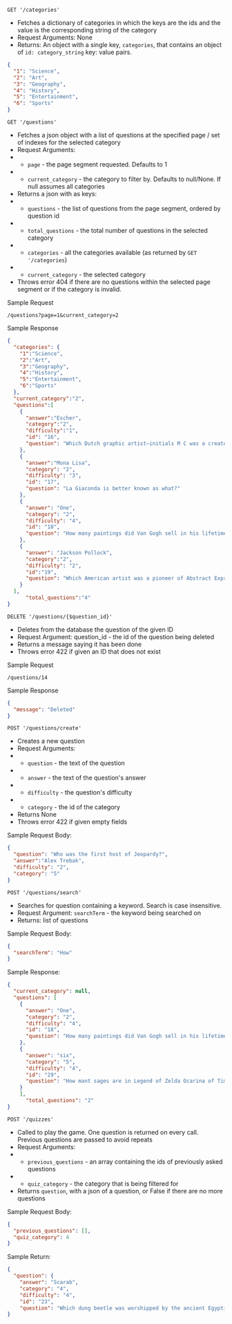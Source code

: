 `GET '/categories'`

- Fetches a dictionary of categories in which the keys are the ids and the value is the corresponding string of the category
- Request Arguments: None
- Returns: An object with a single key, `categories`, that contains an object of `id: category_string` key: value pairs.

```json
{
  "1": "Science",
  "2": "Art",
  "3": "Geography",
  "4": "History",
  "5": "Entertainment",
  "6": "Sports"
}
```

`GET '/questions'`

- Fetches a json object with a list of questions at the specified page / set of indexes for the selected category
- Request Arguments:
- - `page` - the page segment requested.  Defaults to 1
- - `current_category` - the category to filter by.  Defaults to null/None.  If null assumes all categories
- Returns a json with as keys:
- - `questions` - the list of questions from the page segment, ordered by question id
- - `total_questions` - the total number of questions in the selected category
- - `categories` - all the categories available (as returned by `GET '/categories`)
- - `current_category` - the selected category
- Throws error 404 if there are no questions within the selected page segment or if the category is invalid.

Sample Request

`/questions?page=1&current_category=2`

Sample Response

```json
{
  "categories": {
    "1":"Science",
    "2":"Art",
    "3":"Geography",
    "4":"History",
    "5":"Entertainment",
    "6":"Sports"
  },
  "current_category":"2",
  "questions":[
    {
      "answer":"Escher",
      "category":"2",
      "difficulty":"1",
      "id": "16",
      "question": "Which Dutch graphic artist–initials M C was a creator of optical illusions?"
    },
    {
      "answer":"Mona Lisa",
      "category": "2",
      "difficulty": "3",
      "id": "17",
      "question": "La Giaconda is better known as what?"
    },
    {
      "answer": "One",
      "category": "2",
      "difficulty": "4",
      "id": "18",
      "question": "How many paintings did Van Gogh sell in his lifetime?"
    },
    {
      "answer": "Jackson Pollock",
      "category":"2",
      "difficulty": "2",
      "id":"19",
      "question": "Which American artist was a pioneer of Abstract Expressionism, and a leading exponent of action painting?"
    }
  ],
      "total_questions":"4"
}
```

`DELETE '/questions/{$question_id}'`

- Deletes from the database the question of the given ID
- Request Argument: question_id - the id of the question being deleted
- Returns a message saying it has been done
- Throws error 422 if given an ID that does not exist

Sample Request

`/questions/14`

Sample Response

```json
{
  "message": "Deleted"
}
```

`POST '/questions/create'`

- Creates a new question
- Request Arguments:
- - `question` - the text of the question
- - `answer` - the text of the question's answer
- - `difficulty` - the question's difficulty
- - `category` - the id of the category
- Returns None
- Throws error 422 if given empty fields

Sample Request Body:

```json
{
  "question": "Who was the first host of Jeopardy?",
  "answer":"Alex Trebak",
  "difficulty": "2",
  "category": "5"
}
```

`POST '/questions/search'`

- Searches for question containing a keyword. Search is case insensitive.
- Request Argument: `searchTerm` - the keyword being searched on
- Returns: list of questions

Sample Request Body:

```json
{
  "searchTerm": "How"
}
```

Sample Response:

```json
{
  "current_category": null, 
  "questions": [
    {
      "answer": "One",
      "category": "2",
      "difficulty": "4", 
      "id": "18", 
      "question": "How many paintings did Van Gogh sell in his lifetime?"
    }, 
    {
      "answer": "six", 
      "category": "5", 
      "difficulty": "4", 
      "id": "29", 
      "question": "How mant sages are in Legend of Zelda Ocarina of Time?"
    }
    ], 
      "total_questions": "2"
}
```

`POST '/quizzes'`

- Called to play the game.  One question is returned on every call.  Previous questions are passed to avoid repeats
- Request Arguments:
- - `previous_questions` - an array containing the ids of previously asked questions
- - `quiz_category` - the category that is being filtered for
- Returns `question`, with a json of a question, or False if there are no more questions

Sample Request Body:

```json
{
  "previous_questions": [],
  "quiz_category": 4
}
```
Sample Return:

```json
{
  "question": {
    "answer": "Scarab",
    "category": "4", 
    "difficulty": "4", 
    "id": "23", 
    "question": "Which dung beetle was worshipped by the ancient Egyptians?"}
}
```